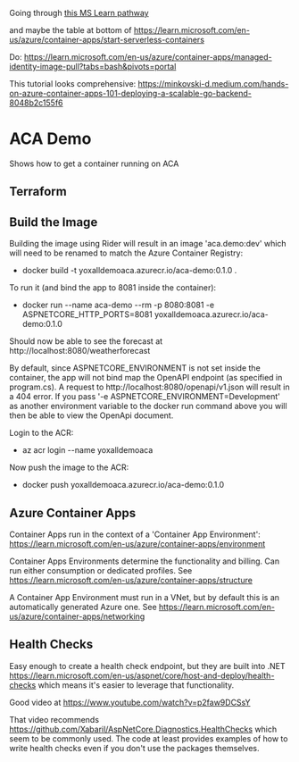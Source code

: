 

Going through [this MS Learn pathway](https://learn.microsoft.com/en-us/training/paths/deploy-cloud-native-applications-to-azure-container-apps/)

and maybe the table at bottom of https://learn.microsoft.com/en-us/azure/container-apps/start-serverless-containers


Do: https://learn.microsoft.com/en-us/azure/container-apps/managed-identity-image-pull?tabs=bash&pivots=portal

This tutorial looks comprehensive: https://minkovski-d.medium.com/hands-on-azure-container-apps-101-deploying-a-scalable-go-backend-8048b2c155f6




# ACA Demo #

Shows how to get a container running on ACA

## Terraform ##



## Build the Image ##

Building the image using Rider will result in an image 'aca.demo:dev' which will need to be renamed to match the Azure
Container Registry:

- docker build -t yoxalldemoaca.azurecr.io/aca-demo:0.1.0 .

To run it (and bind the app to 8081 inside the container):

- docker run --name aca-demo --rm -p 8080:8081 -e ASPNETCORE_HTTP_PORTS=8081 yoxalldemoaca.azurecr.io/aca-demo:0.1.0

Should now be able to see the forecast at http://localhost:8080/weatherforecast

By default, since ASPNETCORE_ENVIRONMENT is not set inside the container, the app will not bind map the OpenAPI endpoint
(as specified in program.cs). A request to http://localhost:8080/openapi/v1.json will result in a 404 error. If you
pass '-e ASPNETCORE_ENVIRONMENT=Development' as another environment variable to the docker run command above you will
then be able to view the OpenApi document.

Login to the ACR:

- az acr login --name yoxalldemoaca

Now push the image to the ACR:

- docker push yoxalldemoaca.azurecr.io/aca-demo:0.1.0

## Azure Container Apps ##

Container Apps run in the context of a 'Container App Environment': https://learn.microsoft.com/en-us/azure/container-apps/environment

Container Apps Environments determine the functionality and billing. Can run either consumption or dedicated profiles. See https://learn.microsoft.com/en-us/azure/container-apps/structure

A Container App Environment must run in a VNet, but by default this is an automatically generated Azure one. See https://learn.microsoft.com/en-us/azure/container-apps/networking



## Health Checks ##

Easy enough to create a health check endpoint, but they are built into .NET https://learn.microsoft.com/en-us/aspnet/core/host-and-deploy/health-checks
which means it's easier to leverage that functionality.

Good video at https://www.youtube.com/watch?v=p2faw9DCSsY

That video recommends https://github.com/Xabaril/AspNetCore.Diagnostics.HealthChecks which seem to be commonly used. The code at least provides
examples of how to write health checks even if you don't use the packages themselves.


